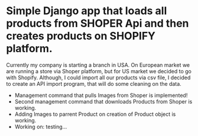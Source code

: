 # Simple Django app that loads all products from SHOPER Api and then creates products on SHOPIFY platform.


Currently my company is starting a branch in USA. On European market we are running a store via Shoper platform, but for US market we decided to go with Shopify.
Although, I could import all our products via csv file, I decided to create an API import program, that will do some cleaning on the data.

- Management command that pulls Images from Shoper is implemented!
- Second management command that downloads Products from Shoper is working.
- Adding Images to parrent Product on creation of Product object is working.
- Working on: testing...
